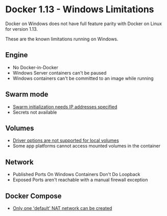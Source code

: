# Docker 1.13 - Windows Limitations

Docker on Windows does not have full feature parity with Docker on Linux for version 1.13. 

These are the known limitations running on Windows.

## Engine

- No Docker-in-Docker
- Windows Server containers can't be paused
- Windows containers can't be committed to an image while running

## Swarm mode

- [Swarm initialization needs IP addresses specified](limitations/engine/swarm-init-needs-ip.md)
- Secrets not available

## Volumes

- [Driver options are not supported for local volumes](limitations/volumes/driver-opts-not-supported.md)
- Some app platforms cannot access mounted volumes in the container

## Network

- Published Ports On Windows Containers Don't Do Loopback
- Exposed Ports aren't reachable with a manual firewall exception

## Docker Compose

- [Only one 'default' NAT network can be created](limitations/compose/one-default-nat-net.md)
